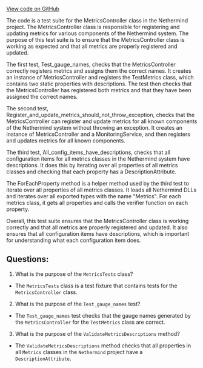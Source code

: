 [View code on GitHub](https://github.com/nethermindeth/nethermind/Nethermind.Monitoring.Test/MetricsTests.cs)

The code is a test suite for the MetricsController class in the Nethermind project. The MetricsController class is responsible for registering and updating metrics for various components of the Nethermind system. The purpose of this test suite is to ensure that the MetricsController class is working as expected and that all metrics are properly registered and updated.

The first test, Test_gauge_names, checks that the MetricsController correctly registers metrics and assigns them the correct names. It creates an instance of MetricsController and registers the TestMetrics class, which contains two static properties with descriptions. The test then checks that the MetricsController has registered both metrics and that they have been assigned the correct names.

The second test, Register_and_update_metrics_should_not_throw_exception, checks that the MetricsController can register and update metrics for all known components of the Nethermind system without throwing an exception. It creates an instance of MetricsController and a MonitoringService, and then registers and updates metrics for all known components.

The third test, All_config_items_have_descriptions, checks that all configuration items for all metrics classes in the Nethermind system have descriptions. It does this by iterating over all properties of all metrics classes and checking that each property has a DescriptionAttribute.

The ForEachProperty method is a helper method used by the third test to iterate over all properties of all metrics classes. It loads all Nethermind DLLs and iterates over all exported types with the name "Metrics". For each metrics class, it gets all properties and calls the verifier function on each property.

Overall, this test suite ensures that the MetricsController class is working correctly and that all metrics are properly registered and updated. It also ensures that all configuration items have descriptions, which is important for understanding what each configuration item does.
## Questions: 
 1. What is the purpose of the `MetricsTests` class?
- The `MetricsTests` class is a test fixture that contains tests for the `MetricsController` class.

2. What is the purpose of the `Test_gauge_names` test?
- The `Test_gauge_names` test checks that the gauge names generated by the `MetricsController` for the `TestMetrics` class are correct.

3. What is the purpose of the `ValidateMetricsDescriptions` method?
- The `ValidateMetricsDescriptions` method checks that all properties in all `Metrics` classes in the `Nethermind` project have a `DescriptionAttribute`.